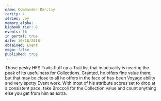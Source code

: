 ```yaml
---
name: Commander Barclay
rarity: 4
series: voy
memory_alpha:
bigbook_tier: 8
events: 16
in_portal: true
date: 10/10/2018
obtained: Event
mega: false
published: true
---
```


Those pesky HFS Traits fluff up a Trait list that in actuality is nearing the peak of its usefulness for Collections. Granted, he offers fine value there, but that may be close to all he offers in the face of has-been Voyage ability and very spotty Event work. With most of his attribute scores set to drop at a consistent pace, take Broccoli for the Collection value and count anything else you get from him as extra.
